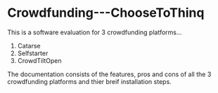 # Crowdfunding---ChooseToThinq
This is a software evaluation for 3 crowdfunding platforms...
1. Catarse
2. Selfstarter
3. CrowdTiltOpen

The documentation consists of the features, pros and cons of all the 3 crowdfunding platforms and thier breif installation steps.
